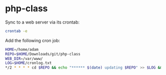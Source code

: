 # php-class
Sync to a web server via its crontab:
```sh
crontab -e
```
Add the following cron job:
```sh
HOME=/home/adam
REPO=$HOME/Downloads/git/php-class
WEB_DIR=/var/www/
LOG=$HOME/cronlog.txt
*/2 * * * * cd $REPO && echo "****** $(date) updating $REPO" >> $LOG && git pull >> $LOG && rsync -ruv --cvs-exclude $REPO $WEB_DIR && echo "update successful">> $LOG > /dev/null
```
